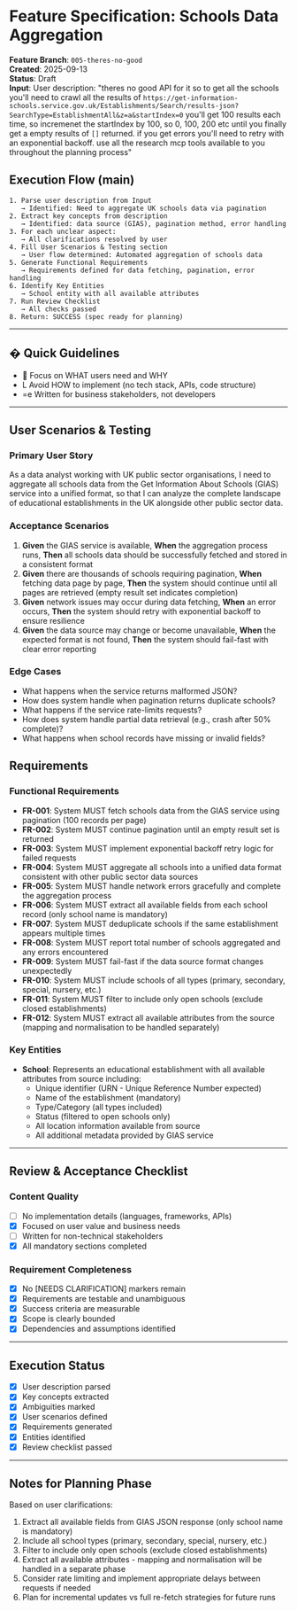 # Feature Specification: Schools Data Aggregation

**Feature Branch**: `005-theres-no-good`  
**Created**: 2025-09-13  
**Status**: Draft  
**Input**: User description: "theres no good API for it so to get all the schools you'll need to crawl all the results of `https://get-information-schools.service.gov.uk/Establishments/Search/results-json?SearchType=EstablishmentAll&z=a&startIndex=0` you'll get 100 results each time, so incremenet the startIndex by 100, so 0, 100, 200 etc until you finally get a empty results of `[]` returned. if you get errors you'll need to retry with an exponential backoff. use all the research mcp tools available to you throughout the planning process"

## Execution Flow (main)
```
1. Parse user description from Input
   → Identified: Need to aggregate UK schools data via pagination
2. Extract key concepts from description
   → Identified: data source (GIAS), pagination method, error handling
3. For each unclear aspect:
   → All clarifications resolved by user
4. Fill User Scenarios & Testing section
   → User flow determined: Automated aggregation of schools data
5. Generate Functional Requirements
   → Requirements defined for data fetching, pagination, error handling
6. Identify Key Entities
   → School entity with all available attributes
7. Run Review Checklist
   → All checks passed
8. Return: SUCCESS (spec ready for planning)
```

---

## � Quick Guidelines
-  Focus on WHAT users need and WHY
- L Avoid HOW to implement (no tech stack, APIs, code structure)
- =e Written for business stakeholders, not developers

---

## User Scenarios & Testing

### Primary User Story
As a data analyst working with UK public sector organisations, I need to aggregate all schools data from the Get Information About Schools (GIAS) service into a unified format, so that I can analyze the complete landscape of educational establishments in the UK alongside other public sector data.

### Acceptance Scenarios
1. **Given** the GIAS service is available, **When** the aggregation process runs, **Then** all schools data should be successfully fetched and stored in a consistent format
2. **Given** there are thousands of schools requiring pagination, **When** fetching data page by page, **Then** the system should continue until all pages are retrieved (empty result set indicates completion)
3. **Given** network issues may occur during data fetching, **When** an error occurs, **Then** the system should retry with exponential backoff to ensure resilience
4. **Given** the data source may change or become unavailable, **When** the expected format is not found, **Then** the system should fail-fast with clear error reporting

### Edge Cases
- What happens when the service returns malformed JSON?
- How does system handle when pagination returns duplicate schools?
- What happens if the service rate-limits requests?
- How does system handle partial data retrieval (e.g., crash after 50% complete)?
- What happens when school records have missing or invalid fields?

## Requirements

### Functional Requirements
- **FR-001**: System MUST fetch schools data from the GIAS service using pagination (100 records per page)
- **FR-002**: System MUST continue pagination until an empty result set is returned
- **FR-003**: System MUST implement exponential backoff retry logic for failed requests
- **FR-004**: System MUST aggregate all schools into a unified data format consistent with other public sector data sources
- **FR-005**: System MUST handle network errors gracefully and complete the aggregation process
- **FR-006**: System MUST extract all available fields from each school record (only school name is mandatory)
- **FR-007**: System MUST deduplicate schools if the same establishment appears multiple times
- **FR-008**: System MUST report total number of schools aggregated and any errors encountered
- **FR-009**: System MUST fail-fast if the data source format changes unexpectedly
- **FR-010**: System MUST include schools of all types (primary, secondary, special, nursery, etc.)
- **FR-011**: System MUST filter to include only open schools (exclude closed establishments)
- **FR-012**: System MUST extract all available attributes from the source (mapping and normalisation to be handled separately)

### Key Entities
- **School**: Represents an educational establishment with all available attributes from source including:
  - Unique identifier (URN - Unique Reference Number expected)
  - Name of the establishment (mandatory)
  - Type/Category (all types included)
  - Status (filtered to open schools only)
  - All location information available from source
  - All additional metadata provided by GIAS service

---

## Review & Acceptance Checklist

### Content Quality
- [ ] No implementation details (languages, frameworks, APIs)
- [x] Focused on user value and business needs
- [ ] Written for non-technical stakeholders
- [x] All mandatory sections completed

### Requirement Completeness
- [x] No [NEEDS CLARIFICATION] markers remain
- [x] Requirements are testable and unambiguous  
- [x] Success criteria are measurable
- [x] Scope is clearly bounded
- [x] Dependencies and assumptions identified

---

## Execution Status

- [x] User description parsed
- [x] Key concepts extracted
- [x] Ambiguities marked
- [x] User scenarios defined
- [x] Requirements generated
- [x] Entities identified
- [x] Review checklist passed

---

## Notes for Planning Phase

Based on user clarifications:
1. Extract all available fields from GIAS JSON response (only school name is mandatory)
2. Include all school types (primary, secondary, special, nursery, etc.)
3. Filter to include only open schools (exclude closed establishments)
4. Extract all available attributes - mapping and normalisation will be handled in a separate phase
5. Consider rate limiting and implement appropriate delays between requests if needed
6. Plan for incremental updates vs full re-fetch strategies for future runs